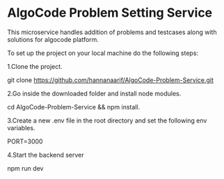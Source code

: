 # AlgoCode Problem Setting Service
 
This microservice handles addition of problems and testcases along with solutions for algocode platform.

To set up the project on your local machine do the following steps:

1.Clone the project.

git clone https://github.com/hannanaarif/AlgoCode-Problem-Service.git

2.Go inside the downloaded folder and install node modules.

cd AlgoCode-Problem-Service && npm install.

3.Create a new .env file in the root directory and set the following env variables.

PORT=3000

4.Start the backend server

npm run dev



